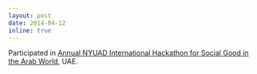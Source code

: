 ```yaml
---
layout: post
date: 2014-04-12
inline: true
---
```


Participated in <a href="https://sites.nyuad.nyu.edu/hackathon/index.php/previous-hackathons/the-annual-nyuad-international-hackathon-for-social-good-in-the-arab-world-2014/"> Annual NYUAD International Hackathon for Social Good in the Arab World</a>, UAE.